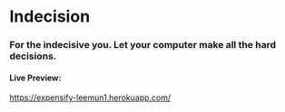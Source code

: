 # Indecision
### For the indecisive you. Let your computer make all the hard decisions.

#### Live Preview: 
https://expensify-leemun1.herokuapp.com/